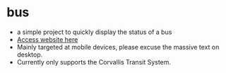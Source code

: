 # bus
- a simple project to quickly display the status of a bus
- [Access website here](http://orst.edu/~gillenp/bus)
- Mainly targeted at mobile devices, please excuse the massive text on desktop.
- Currently only supports the Corvallis Transit System.
